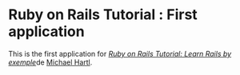 # Ruby on Rails Tutorial : First application

This is the first application for
[*Ruby on Rails Tutorial: Learn Rails by exemple*](http://railstutorial.or/)de [Michael Hartl](http://michaelhartl.com/).
